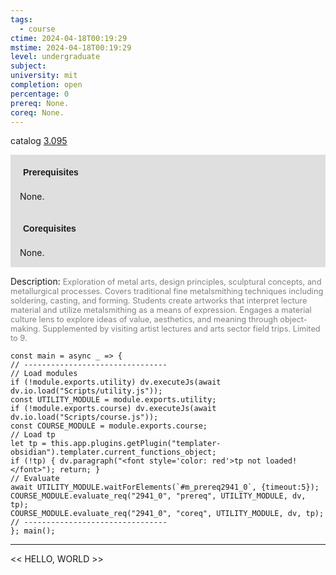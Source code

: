 ```yaml
---
tags:
  - course
ctime: 2024-04-18T00:19:29
mstime: 2024-04-18T00:19:29
level: undergraduate
subject: 
university: mit
completion: open
percentage: 0
prereq: None.
coreq: None.
---
```


catalog [3.095](http://student.mit.edu/catalog/m3a.html#3.095)

<span style="display: block; padding: 15px; background-color: rgb(100, 100, 100, 0.2);"><font id="m_prereq2941_0" style="display: block; font-family: Arial, sans-serif; font-weight: bold; padding: 5px">Prerequisites</font><br><span id="prereq2941_0">None.</span></span>
<span style="display: block; padding: 15px; background-color: rgb(100, 100, 100, 0.2);"><font id="m_coreq2941_0" style="display: block; font-family: Arial, sans-serif; font-weight: bold; padding: 5px">Corequisites</font><br><span id="coreq2941_0">None.</span></span>

<font style="">Description:</font>
<font style="color: grey; font-size: 0.8rem;">Exploration of metal arts, design principles, sculptural concepts, and metallurgical processes. Covers traditional fine metalsmithing techniques including soldering, casting, and forming. Students create artworks that interpret lecture material and utilize metalsmithing as a means of expression. Engages a material culture lens to explore ideas of value, aesthetics, and meaning through object-making. Supplemented by visiting artist lectures and arts sector field trips. Limited to 9.</font>

```dataviewjs
const main = async _ => {
// --------------------------------
// Load modules
if (!module.exports.utility) dv.executeJs(await dv.io.load("Scripts/utility.js"));
const UTILITY_MODULE = module.exports.utility;
if (!module.exports.course) dv.executeJs(await dv.io.load("Scripts/course.js"));
const COURSE_MODULE = module.exports.course;
// Load tp
let tp = this.app.plugins.getPlugin("templater-obsidian").templater.current_functions_object;
if (!tp) { dv.paragraph("<font style='color: red'>tp not loaded!</font>"); return; }
// Evaluate
await UTILITY_MODULE.waitForElements(`#m_prereq2941_0`, {timeout:5});
COURSE_MODULE.evaluate_req("2941_0", "prereq", UTILITY_MODULE, dv, tp);
COURSE_MODULE.evaluate_req("2941_0", "coreq", UTILITY_MODULE, dv, tp);
// --------------------------------
}; main();
```

---

<< HELLO, WORLD >>
